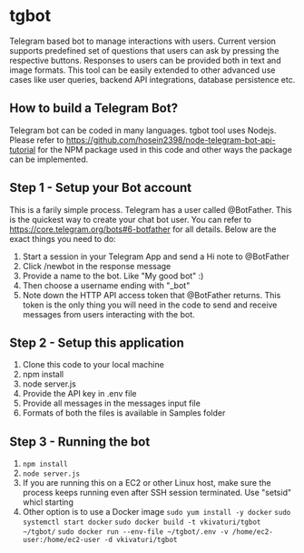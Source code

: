 # tgbot
Telegram based bot to manage interactions with users. Current version supports predefined set of questions that users can ask by pressing the respective buttons. Responses to users can be provided both in text and image formats. This tool can be easily extended to other advanced use cases like user queries, backend API integrations, database persistence etc.


## How to build a Telegram Bot?
Telegram bot can be coded in many languages. tgbot tool uses Nodejs. Please refer to https://github.com/hosein2398/node-telegram-bot-api-tutorial for the NPM package used in this code and other ways the package can be implemented.

## Step 1 - Setup your Bot account
This is a farily simple process. Telegram has a user called @BotFather. This is the quickest way to create your chat bot user. You can refer to https://core.telegram.org/bots#6-botfather for all details. Below are the exact things you need to do:
1. Start a session in your Telegram App and send a Hi note to @BotFather
2. Click /newbot in the response message
3. Provide a name to the bot. Like "My good bot" :)
4. Then choose a username ending with "_bot"
5. Note down the HTTP API access token that @BotFather returns. This token is the only thing you will need in the code to send and receive messages from users interacting with the bot. 

## Step 2 - Setup this application
1. Clone this code to your local machine
2. npm install
3. node server.js
4. Provide the API key in .env file
5. Provide all messages in the messages input file
6. Formats of both the files is available in Samples folder

## Step 3 - Running the bot
1. `npm install`
2. `node server.js`
3. If you are running this on a EC2 or other Linux host, make sure the process keeps running even after SSH session terminated. Use "setsid" whicl starting
4. Other option is to use a Docker image
`sudo yum install -y docker`
`sudo systemctl start docker`
`sudo docker build -t vkivaturi/tgbot ~/tgbot/`
`sudo docker run --env-file ~/tgbot/.env -v /home/ec2-user:/home/ec2-user -d vkivaturi/tgbot`


